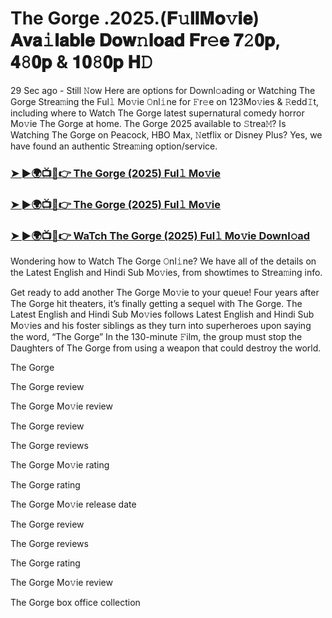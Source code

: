 # The Gorge .2025.(𝐅𝚞𝐥𝐥𝐌𝐨𝚟𝐢𝐞) 𝐀𝐯𝐚𝚒𝐥𝐚𝐛𝐥𝐞 𝐃𝐨𝐰𝚗𝐥𝐨𝐚𝐝 𝐅𝐫𝚎𝐞 𝟕𝟸𝟎𝐩, 𝟒𝟾𝟎𝐩 & 𝟏𝟎𝟾𝟎𝐩 𝐇𝙳

29 Sec ago - Still 𝙽ow Here are options for Downl𝚘ading or Watching The Gorge Strea𝚖ing the Ful𝚕 Mo𝚟ie 𝙾nl𝚒ne for 𝙵r𝚎e on 123Mo𝚟ies & 𝚁edd𝙸t, including where to Watch The Gorge latest supernatural comedy horror Mo𝚟ie The Gorge at home. The Gorge 2025 available to 𝚂trea𝙼? Is Watching The Gorge on Peacock, HBO Max, 𝙽etflix or Disney Plus? Yes, we have found an authentic Strea𝚖ing option/service.

### [➤ ►🌍📺📱👉 The Gorge (2025) Ful𝚕 Mo𝚟ie](https://cutt.ly/crwnlVqC)
### [➤ ►🌍📺📱👉 The Gorge (2025) Ful𝚕 Mo𝚟ie](https://cutt.ly/crwnlVqC)
### [➤ ►🌍📺📱👉 WaTch The Gorge (2025) Ful𝚕 Mo𝚟ie Downl𝚘ad](https://cutt.ly/crwnlVqC)

Wondering how to Watch The Gorge 𝙾nl𝚒ne? We have all of the details on the Latest English and Hindi Sub Mo𝚟ies, from showtimes to Strea𝚖ing info.

Get ready to add another The Gorge Mo𝚟ie to your queue! Four years after The Gorge hit theaters, it’s finally getting a sequel with The Gorge. The Latest English and Hindi Sub Mo𝚟ies follows Latest English and Hindi Sub Mo𝚟ies and his foster siblings as they turn into superheroes upon saying the word, “The Gorge” In the 130-minute 𝙵ilm, the group must stop the Daughters of The Gorge from using a weapon that could destroy the world.

The Gorge

The Gorge review

The Gorge Mo𝚟ie review

The Gorge review

The Gorge reviews

The Gorge Mo𝚟ie rating

The Gorge rating

The Gorge Mo𝚟ie release date

The Gorge review

The Gorge reviews

The Gorge rating

The Gorge Mo𝚟ie review

The Gorge box office collection
